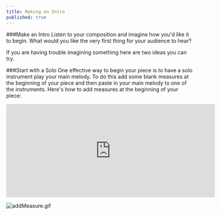 ```yaml
---
title: Making an Intro
published: true
---
```


###Make an Intro
Listen to your composition and imagine how you'd like it to begin. What would you like the very first thing for your audience to hear?


If you are having trouble imagining something here are two ideas you can try. 


###Start with a Solo
One effective way to begin your piece is to have a solo instrument play your main melody.  To do this add some blank measures at the beginning of your piece and then paste in your main melody to one of the instruments. 
Here's how to add measures at the beginning of your piece:

<iframe width="560" height="250" src="https://dl.dropboxusercontent.com/u/12899352/Gifs/addMeasure.gif" frameborder="0"></iframe>

![addMeasure.gif]({{site.baseurl}}/img/addMeasure.gif)
